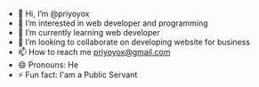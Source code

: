 - 👋 Hi, I’m @priyoyox
- 👀 I’m interested in web developer and programming
- 🌱 I’m currently learning web developer
- 💞️ I’m looking to collaborate on developing website for business
- 📫 How to reach me priyoyox@gmail.com
- 😄 Pronouns: He
- ⚡ Fun fact: I'am a Public Servant

<!---
priyoyox/priyoyox is a ✨ special ✨ repository because its `README.md` (this file) appears on your GitHub profile.
You can click the Preview link to take a look at your changes.
--->
